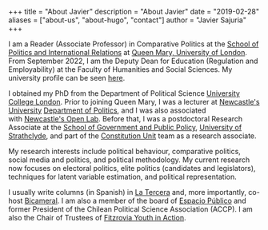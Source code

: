 +++
title = "About Javier"
description = "About Javier"
date = "2019-02-28"
aliases = ["about-us", "about-hugo", "contact"]
author = "Javier Sajuria"
+++


 I am a Reader (Associate Professor) in Comparative Politics at the [School of Politics and International Relations](http://www.politics.qmul.ac.uk) at [Queen Mary, University of London](http://www.qmul.ac.uk). From September 2022, I am the Deputy Dean for Education (Regulation and Employability) at the Faculty of Humanities and Social Sciences. My university profile can be seen [here](https://www.qmul.ac.uk/politics/staff/profiles/sajuriajavier.html).


I obtained my PhD from the Department of Political Science [University College London](http://www.ucl.ac.uk). Prior to joining Queen Mary, I was a lecturer at [Newcastle's University][1] [Department of Politics][2], and I was also associated with [Newcastle's Open Lab][3]. Before that, I was a postdoctoral Research Associate at the [School of Government and Public Policy](http://www.strath.ac.uk/humanities/schoolofgovernmentandpublicpolicy/), [University of Strathclyde](http://www.strath.ac.uk/), and part of the [Constitution Unit][4] team as a research associate.

My research interests include political behaviour, comparative politics, social media and politics, and political methodology. My current research now focuses on electoral politics, elite politics (candidates and legislators), techniques for latent variable estimation, and political representation.

I usually write columns (in Spanish) in [La Tercera](https://www.latercera.com/autor/javier-sajuria/) and, more importantly, co-host [Bicameral](https://open.spotify.com/show/7eL0L2zmrZA9BoSv2zXdzD). I am also a member of the board of [Espacio Público](www.espaciopublico.cl) and former President of the Chilean Political Science Association (ACCP). I am also the Chair of Trustees of [Fitzrovia Youth in Action](www.fya.org.uk).


 [1]: http://www.ncl.ac.uk
 [2]: http://www.ncl.ac.uk/gps/politics/
 [3]: https://openlab.ncl.ac.uk
 [4]: http://www.ucl.ac.uk/constitution-unit/

<a rel="me" href="https://mastodon.online/@jsajuria"></a>
